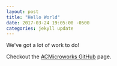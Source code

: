 ```yaml
---
layout: post
title: "Hello World"
date: 2017-03-24 19:05:00 -0500
categories: jekyll update
---
```


We've got a lot of work to do!

Checkout the [ACMicroworks GitHub] page.

[ACMicroworks GitHub]: https://github.com/ACMicroworks
